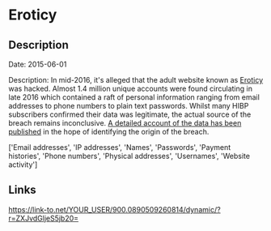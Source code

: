 # Eroticy

## Description

Date: 2015-06-01

Description:
In mid-2016, it's alleged that the adult website known as  <a href="http://eroticy.com" target="_blank" rel="noopener">Eroticy</a> was hacked. Almost 1.4 million unique accounts were found circulating in late 2016 which contained a raft of personal information ranging from email addresses to phone numbers to plain text passwords. Whilst many HIBP subscribers confirmed their data was legitimate, the actual source of the breach remains inconclusive. <a href="https://www.troyhunt.com/a-data-breach-investigation-blow-by-blow" target="_blank" rel="noopener">A detailed account of the data has been published</a> in the hope of identifying the origin of the breach.


['Email addresses', 'IP addresses', 'Names', 'Passwords', 'Payment histories', 'Phone numbers', 'Physical addresses', 'Usernames', 'Website activity']

## Links

https://link-to.net/YOUR_USER/900.0890509260814/dynamic/?r=ZXJvdGljeS5jb20=